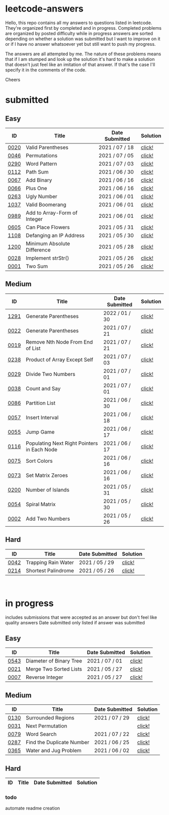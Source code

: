 # leetcode-answers
Hello, this repo contains all my answers to questions listed in leetcode. They're organized first by completed and in progress. Completed problems are organized by posted difficulty while in progress answers are sorted depending on whether a solution was submitted but I want to improve on it or if I have no answer whatsoever yet but still want to push my progress.

The answers are all attempted by me. The nature of these problems means that if I am stumped and look up the solution it's hard to make a solution that doesn't just feel like an imitation of that answer. If that's the case I'll specify it in the comments of the code.

Cheers
<br>
# submitted
## Easy
| ID | Title | Date Submitted | Solution |
| ---- | -------------------- | ---------- | ------- |
| [0020](https://leetcode.com/problems/valid-parentheses/) | Valid Parentheses | 2021 / 07 / 18 | [click!](https://github.com/mar10outof10/leetcode-solutions/blob/main/completed/easy/0020-valid-parentheses.js)
| [0046](https://leetcode.com/problems/permutations/) | Permutations | 2021 / 07 / 05 | [click!](https://github.com/mar10outof10/leetcode-solutions/blob/main/completed/easy/0046-permutations.js)
| [0290](https://leetcode.com/problems/word-pattern/) | Word Pattern | 2021 / 07 / 03 | [click!](https://github.com/mar10outof10/leetcode-solutions/blob/main/completed/easy/0290-word-pattern.js)
| [0112](https://leetcode.com/problems/path-sum/) | Path Sum | 2021 / 06 / 30 | [click!](https://github.com/mar10outof10/leetcode-solutions/blob/main/completed/easy/0112-path-sum.js)
| [0067](https://leetcode.com/problems/add-binary/) | Add Binary | 2021 / 06 / 16 | [click!](https://github.com/mar10outof10/leetcode-solutions/blob/main/completed/easy/0067-add-binary.js)
| [0066](https://leetcode.com/problems/plus-one/) | Plus One | 2021 / 06 / 16 | [click!](https://github.com/mar10outof10/leetcode-solutions/blob/main/completed/easy/0066-plus-one.js)
| [0263](https://leetcode.com/problems/ugly-number/) | Ugly Number | 2021 / 06 / 01 | [click!](https://github.com/mar10outof10/leetcode-solutions/blob/main/completed/easy/0263-ugly-number.js)
| [1037](https://leetcode.com/problems/valid-boomerang/) | Valid Boomerang | 2021 / 06 / 01 | [click!](https://github.com/mar10outof10/leetcode-solutions/blob/main/completed/easy/1037-valid-boomerang.js)
| [0989](https://leetcode.com/problems/add-to-array-form-of-integer/) | Add to Array-Form of Integer | 2021 / 06 / 01 | [click!](https://github.com/mar10outof10/leetcode-solutions/blob/main/completed/easy/0989-add-to-array-form-of-integer.js)
| [0605](https://leetcode.com/problems/can-place-flowers/) | Can Place Flowers | 2021 / 05 / 31 | [click!](https://github.com/mar10outof10/leetcode-solutions/blob/main/completed/easy/0605-can-place-flowers.js)
| [1108](https://leetcode.com/problems/defanging-an-ip-address/) | Defanging an IP Address | 2021 / 05 / 30 | [click!](https://github.com/mar10outof10/leetcode-solutions/blob/main/completed/easy/1108-defanging-an-ip-address.js)
| [1200](https://leetcode.com/problems/minimum-absolute-difference/) | Minimum Absolute Difference | 2021 / 05 / 28 | [click!](https://github.com/mar10outof10/leetcode-solutions/blob/main/completed/easy/1200-minimum-absolute-difference.js)
| [0028](https://leetcode.com/problems/implement-strstr/) | Implement strStr() | 2021 / 05 / 26 | [click!](https://github.com/mar10outof10/leetcode-solutions/blob/main/completed/easy/0028-implement-strStr.js)
| [0001](https://leetcode.com/problems/two-sum/) | Two Sum | 2021 / 05 / 26 | [click!](https://github.com/mar10outof10/leetcode-solutions/blob/main/completed/easy/0001-two-sum.js)
## Medium
| ID | Title | Date Submitted | Solution |
| ---- | -------------------- | ---------- | ------- |
| [1291](https://leetcode.com/problems/sequential-digits/) | Generate Parentheses | 2022 / 01 / 30 | [click!](https://github.com/mar10outof10/leetcode-solutions/blob/main/completed/medium/1291-sequential-digits.js)
| [0022](https://leetcode.com/problems/generate-parentheses/) | Generate Parentheses | 2021 / 07 / 21 | [click!](https://github.com/mar10outof10/leetcode-solutions/blob/main/completed/medium/0022-generate-parentheses.js)
| [0019](https://leetcode.com/problems/remove-nth-node-from-end-of-list/) | Remove Nth Node From End of List | 2021 / 07 / 21 | [click!](https://github.com/mar10outof10/leetcode-solutions/blob/main/completed/medium/0019-remove-nth-node-from-end-of-list.js)
| [0238](https://leetcode.com/problems/product-of-array-except-self/) | Product of Array Except Self | 2021 / 07 / 03 | [click!](https://github.com/mar10outof10/leetcode-solutions/blob/main/completed/medium/0238-product-of-array-except-self.js)
| [0029](https://leetcode.com/problems/divide-two-numbers/) | Divide Two Numbers | 2021 / 07 / 01 | [click!](https://github.com/mar10outof10/leetcode-solutions/blob/main/completed/medium/0029-divide-two-numbers.js)
| [0038](https://leetcode.com/problems/count-and-say/) | Count and Say | 2021 / 07 / 01 | [click!](https://github.com/mar10outof10/leetcode-solutions/blob/main/completed/medium/0038-count-and-say.js)
| [0086](https://leetcode.com/problems/partition-list/) | Partition List | 2021 / 06 / 30 | [click!](https://github.com/mar10outof10/leetcode-solutions/blob/main/completed/medium/0086-partition-list.js)
| [0057](https://leetcode.com/problems/insert-interval/) | Insert Interval | 2021 / 06 / 18 | [click!](https://github.com/mar10outof10/leetcode-solutions/blob/main/completed/medium/0057-insert-interval.js)
| [0055](https://leetcode.com/problems/jump-game/) | Jump Game | 2021 / 06 / 17 | [click!](https://github.com/mar10outof10/leetcode-solutions/blob/main/completed/medium/0055-jump-game.js)
| [0116](https://leetcode.com/problems/populating-next-right-pointers-in-each-node/) | Populating Next Right Pointers in Each Node | 2021 / 06 / 17 | [click!](https://github.com/mar10outof10/leetcode-solutions/blob/main/completed/medium/0116-populating-next-right-pointers-in-each-node.js)
| [0075](https://leetcode.com/problems/sort-colors/) | Sort Colors | 2021 / 06 / 16 | [click!](https://github.com/mar10outof10/leetcode-solutions/blob/main/completed/medium/0075-sort-colors.js)
| [0073](https://leetcode.com/problems/set-matrix-zeroes/) | Set Matrix Zeroes | 2021 / 06 / 16 | [click!](https://github.com/mar10outof10/leetcode-solutions/blob/main/completed/medium/0073-set-matrix-zeroes.js)
| [0200](https://leetcode.com/problems/number-of-islands/) | Number of Islands | 2021 / 05 / 31 | [click!](https://github.com/mar10outof10/leetcode-solutions/blob/main/completed/medium/0200-number-of-islands.js)
| [0054](https://leetcode.com/problems/spiral-matrix/) | Spiral Matrix | 2021 / 05 / 30 | [click!](https://github.com/mar10outof10/leetcode-solutions/blob/main/completed/medium/0054-spiral-matrix.js)
| [0002](https://leetcode.com/problems/add-two-numbers/) | Add Two Numbers | 2021 / 05 / 26 | [click!](https://github.com/mar10outof10/leetcode-solutions/blob/main/completed/medium/0002-add-two-numbers.js)
## Hard
| ID | Title | Date Submitted | Solution |
| ---- | -------------------- | ---------- | ------- |
| [0042](https://leetcode.com/problems/trapping-rain-water/) | Trapping Rain Water | 2021 / 05 / 29 | [click!](https://github.com/mar10outof10/leetcode-solutions/blob/main/completed/hard/0042-trapping-rain-water.js)
| [0214](https://leetcode.com/problems/shortest-palindrome/) | Shortest Palindrome | 2021 / 05 / 26 | [click!](https://github.com/mar10outof10/leetcode-solutions/blob/main/completed/hard/0214-shortest-palindrome.js)
<br>

# in progress
includes submissions that were accepted as an answer but don't feel like quality answers
Date submitted only listed if answer was submitted

## Easy
| ID | Title | Date Submitted | Solution |
| ---- | -------------------- | ---------- | ------- |
| [0543](https://leetcode.com/problems/diameter-of-binary-tree/) | Diameter of Binary Tree | 2021 / 07 / 01 | [click!](https://github.com/mar10outof10/leetcode-solutions/blob/main/in-progress/accepted-but-improvable/0543-diameter-of-binary-tree.js)
| [0021](https://leetcode.com/problems/merge-two-sorted-lists/) | Merge Two Sorted Lists | 2021 / 05 / 27 | [click!](https://github.com/mar10outof10/leetcode-solutions/blob/main/in-progress/accepted-but-improvable/0021-merge-two-sorted-lists.js)
| [0007](https://leetcode.com/problems/reverse-integer/) | Reverse Integer | 2021 / 05 / 27 | [click!](https://github.com/mar10outof10/leetcode-solutions/blob/main/in-progress/accepted-but-improvable/0007-reverse-integer.js)
## Medium
| ID | Title | Date Submitted | Solution |
| ---- | -------------------- | ---------- | ------- |
| [0130](https://leetcode.com/problems/surrounded-regions/) | Surrounded Regions | 2021 / 07 / 29 | [click!](https://github.com/mar10outof10/leetcode-solutions/blob/main/in-progress/accepted-but-improvable/0130-surrounded-regions.js)
| [0031](https://leetcode.com/problems/next-permutation/) | Next Permutation |  | [click!](https://github.com/mar10outof10/leetcode-solutions/blob/main/in-progress/accepted-but-improvable/0031-next-permutation.js)
| [0079](https://leetcode.com/problems/word-search/) | Word Search | 2021 / 07 / 22 | [click!](https://github.com/mar10outof10/leetcode-solutions/blob/main/in-progress/accepted-but-improvable/0079-word-search.js)
| [0287](https://leetcode.com/problems/find-the-duplicate-number/) | Find the Duplicate Number | 2021 / 06 / 25 | [click!](https://github.com/mar10outof10/leetcode-solutions/blob/main/in-progress/accepted-but-improvable/0287-find-the-duplicate-number.js)
| [0365](https://leetcode.com/problems/water-and-jug-problem/) | Water and Jug Problem | 2021 / 06 / 02 | [click!](https://github.com/mar10outof10/leetcode-solutions/blob/main/in-progress/accepted-but-improvable/0365-water-and-jug-problem.js)
## Hard
| ID | Title | Date Submitted | Solution |
| ---- | -------------------- | ---------- | ------- |


### todo
automate readme creation